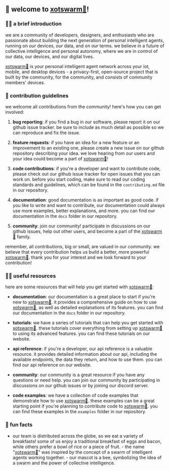 ## 👋 welcome to [xotswarm🐝](https://github.com/xotswarm)!

### 🙋‍♀️ a brief introduction

we are a community of developers, designers, and enthusiasts who are passionate
about building the next generation of personal intelligent agents, running on
_our_ devices, _our_ data, and on _our_ terms.  we believe in a future of
collective intelligence and personal autonomy, where we are in control of our
data, our devices, and our digital lives.

[xotswarm🐝](https://github.com/xotswarm) is your personal intelligent agent
network across your iot, mobile, and desktop devices - a privacy-first,
open-source project that is built by the community, for the community, and
consists of community members' devices.


### 🌈 contribution guidelines

we welcome all contributions from the community! here's how you can get
involved:

1. **bug reporting**: if you find a bug in our software, please report it on our
github issue tracker. be sure to include as much detail as possible so we can
reproduce and fix the issue.

2. **feature requests**: if you have an idea for a new feature or an improvement
to an existing one, please create a new issue on our github repository
describing your idea. we love hearing from our users and your idea could become
a part of [xotswarm🐝](https://github.com/xotswarm)!

3. **code contributions**: if you're a developer and want to contribute code,
please check out our github issue tracker for open issues that you can work on.
before you start coding, make sure to read our coding standards and guidelines,
which can be found in the `contributing.md` file in our repository.

4. **documentation**: good documentation is as important as good code. if you
like to write and want to contribute, our documentation could always use more
examples, better explanations, and more. you can find our documentation in the
`docs` folder in our repository.

5. **community**: join our community! participate in discussions on our github
issues, help out other users, and become a part of the
[xotswarm🐝](https://github.com/xotswarm) family.

remember, all contributions, big or small, are valued in our community. we
believe that every contribution helps us build a better, more powerful
[xotswarm🐝](https://github.com/xotswarm). thank you for your interest and we
look forward to your contribution!

### 👩‍💻 useful resources

here are some resources that will help you get started with
[xotswarm🐝](https://github.com/xotswarm):

- **documentation**: our documentation is a great place to start if you're new
to [xotswarm🐝](https://github.com/xotswarm). it provides a comprehensive guide
on how to use [xotswarm🐝](https://github.com/xotswarm), as well as detailed
explanations of its features. you can find our documentation in the `docs`
folder in our repository.

- **tutorials**: we have a series of tutorials that can help you get started
with [xotswarm🐝](https://github.com/xotswarm). these tutorials cover everything
from setting up [xotswarm🐝](https://github.com/xotswarm) to using its advanced
features. you can find these tutorials on our website.

- **api reference**: if you're a developer, our api reference is a valuable
resource. it provides detailed information about our api, including the
available endpoints, the data they return, and how to use them. you can find our
api reference on our website.

- **community**: our community is a great resource if you have any questions or
need help. you can join our community by participating in discussions on our
github issues or by joining our discord server.

- **code examples**: we have a collection of code examples that demonstrate how
to use [xotswarm🐝](https://github.com/xotswarm). these examples can be a great
starting point if you're planning to contribute code to
[xotswarm🐝](https://github.com/xotswarm). you can find these examples in the
`examples` folder in our repository.

### 🍿 fun facts

- our team is distributed across the globe, so we eat a variety of breakfasts!
some of us enjoy a traditional breakfast of eggs and bacon, while others prefer
a bowl of rice or a piece of fruit.  - the name
"[xotswarm🐝](https://github.com/xotswarm)" was inspired by the concept of a
swarm of intelligent agents working together.  - our mascot is a bee,
symbolizing the idea of a swarm and the power of collective intelligence.